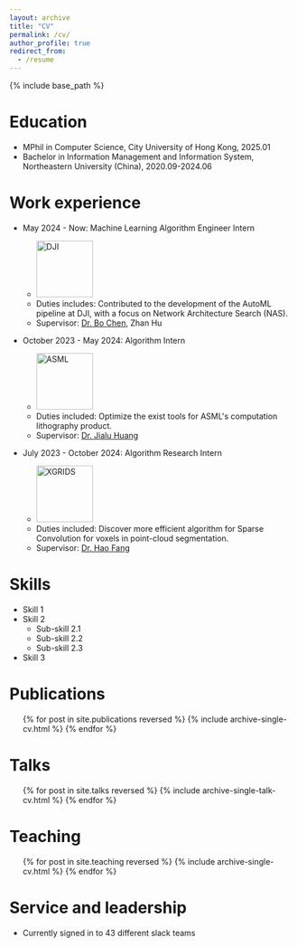 ```yaml
---
layout: archive
title: "CV"
permalink: /cv/
author_profile: true
redirect_from:
  - /resume
---
```


{% include base_path %}

Education
======
* MPhil in Computer Science, City University of Hong Kong, 2025.01
* Bachelor in Information Management and Information System, Northeastern University (China), 2020.09-2024.06

Work experience
======
* May 2024 - Now: Machine Learning Algorithm Engineer Intern
  * <a href="https://dji.com"> <img src="https://pic.imgdb.cn/item/670fc544d29ded1a8c51c6bb.png" alt="DJI" height="100" /></a>
  * Duties includes: Contributed to the development of the AutoML pipeline at DJI, with a focus on Network Architecture Search (NAS).
  * Supervisor: [Dr. Bo Chen](https://www.linkedin.com/in/bo-chen-76960688), Zhan Hu

* October 2023 - May 2024: Algorithm Intern
  * <a href="https://www.asml.com/en"> <img src="https://pic.imgdb.cn/item/670fc511d29ded1a8c5197e1.png" alt="ASML" height="100" /></a>
  * Duties included: Optimize the exist tools for ASML's computation lithography product.
  * Supervisor: [Dr. Jialu Huang](https://hideunderbush.github.io/)

* July 2023 - October 2024: Algorithm Research Intern
  * <a href="https://www.xgrids.cn/"> <img src="https://pic.imgdb.cn/item/670fc522d29ded1a8c51a897.png" alt="XGRIDS" height="100" /></a>
  * Duties included: Discover more efficient algorithm for Sparse Convolution for voxels in point-cloud segmentation.
  * Supervisor: [Dr. Hao Fang](https://univ-cotedazur.fr/hao-fang)
  
Skills
======
* Skill 1
* Skill 2
  * Sub-skill 2.1
  * Sub-skill 2.2
  * Sub-skill 2.3
* Skill 3

Publications
======
  <ul>{% for post in site.publications reversed %}
    {% include archive-single-cv.html %}
  {% endfor %}</ul>
  
Talks
======
  <ul>{% for post in site.talks reversed %}
    {% include archive-single-talk-cv.html  %}
  {% endfor %}</ul>
  
Teaching
======
  <ul>{% for post in site.teaching reversed %}
    {% include archive-single-cv.html %}
  {% endfor %}</ul>
  
Service and leadership
======
* Currently signed in to 43 different slack teams
